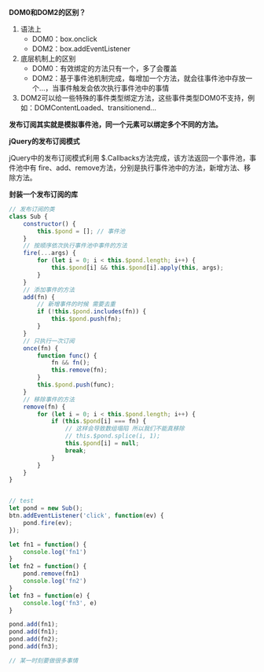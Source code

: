 **DOM0和DOM2的区别？**

1. 语法上
   - DOM0：box.onclick
   - DOM2：box.addEventListener
2. 底层机制上的区别
   - DOM0：有效绑定的方法只有一个，多了会覆盖
   - DOM2：基于事件池机制完成，每增加一个方法，就会往事件池中存放一个...，当事件触发会依次执行事件池中的事情
3. DOM2可以给一些特殊的事件类型绑定方法，这些事件类型DOM0不支持，例如：DOMContentLoaded、transitionend...



**发布订阅其实就是模拟事件池，同一个元素可以绑定多个不同的方法。**



**jQuery的发布订阅模式**

jQuery中的发布订阅模式利用 $.Callbacks方法完成，该方法返回一个事件池，事件池中有 fire、add、remove方法，分别是执行事件池中的方法，新增方法、移除方法。



**封装一个发布订阅的库**

```js
// 发布订阅的类
class Sub {
    constructor() {
        this.$pond = []; // 事件池
    }
    // 按顺序依次执行事件池中事件的方法
    fire(...args) {
        for (let i = 0; i < this.$pond.length; i++) {
            this.$pond[i] && this.$pond[i].apply(this, args);
        }
    }
    // 添加事件的方法
    add(fn) {
        // 新增事件的时候 需要去重
        if (!this.$pond.includes(fn)) {
            this.$pond.push(fn);
        }
    }
    // 只执行一次订阅
    once(fn) {
        function func() {
            fn && fn();
            this.remove(fn);
        }
        this.$pond.push(func);
    }
    // 移除事件的方法
    remove(fn) {
        for (let i = 0; i < this.$pond.length; i++) {
            if (this.$pond[i] === fn) {
                // 这样会导致数组塌陷 所以我们不能真移除
                // this.$pond.splice(i, 1);
                this.$pond[i] = null;
                break;
            }
        }
    }
}


// test
let pond = new Sub();
btn.addEventListener('click', function(ev) {
    pond.fire(ev);
});

let fn1 = function() {
    console.log('fn1')
}
let fn2 = function() {
    pond.remove(fn1)
    console.log('fn2')
}
let fn3 = function(e) {
    console.log('fn3', e)
}

pond.add(fn1);
pond.add(fn1);
pond.add(fn2);
pond.add(fn3);

// 某一时刻要做很多事情
```

